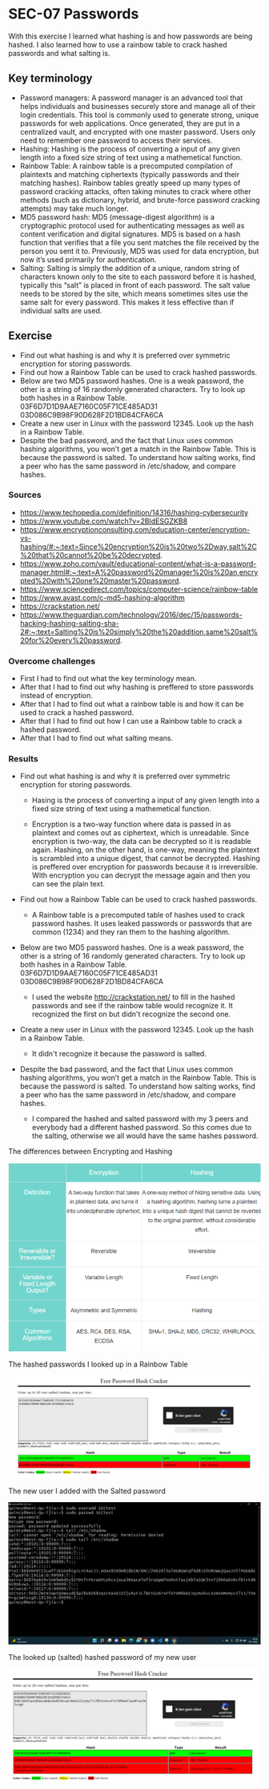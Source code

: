 # SEC-07 Passwords
With this exercise I learned what hashing is and how passwords are being hashed. I also learned how to use a rainbow table to crack hashed passwords and what salting is.

## Key terminology
- Password managers: A password manager is an advanced tool that helps individuals and businesses securely store and manage all of their login credentials. This tool is commonly used to generate strong, unique passwords for web applications. Once generated, they are put in a centralized vault, and encrypted with one master password. Users only need to remember one password to access their services. 
- Hashing: Hashing is the process of converting a input of any given length into a fixed size string of text using a mathemetical function. 
- Rainbow Table: A rainbow table is a precomputed compilation of plaintexts and matching ciphertexts (typically passwords and their matching hashes). Rainbow tables greatly speed up many types of password cracking attacks, often taking minutes to crack where other methods (such as dictionary, hybrid, and brute-force password cracking attempts) may take much longer.
- MD5 password hash: MD5 (message-digest algorithm) is a cryptographic protocol used for authenticating messages as well as content verification and digital signatures. MD5 is based on a hash function that verifies that a file you sent matches the file received by the person you sent it to. Previously, MD5 was used for data encryption, but now it’s used primarily for authentication. 
- Salting: Salting is simply the addition of a unique, random string of characters known only to the site to each password before it is hashed, typically this “salt” is placed in front of each password.
The salt value needs to be stored by the site, which means sometimes sites use the same salt for every password. This makes it less effective than if individual salts are used. 
 
## Exercise
- Find out what hashing is and why it is preferred over symmetric encryption for storing passwords.
- Find out how a Rainbow Table can be used to crack hashed passwords.
- Below are two MD5 password hashes. One is a weak password, the other is a string of 16 randomly generated characters. Try to look up both hashes in a Rainbow Table.
03F6D7D1D9AAE7160C05F71CE485AD31
03D086C9B98F90D628F2D1BD84CFA6CA
- Create a new user in Linux with the password 12345. Look up the hash in a Rainbow Table.
- Despite the bad password, and the fact that Linux uses common hashing algorithms, you won’t get a match in the Rainbow Table. This is because the password is salted. To understand how salting works, find a peer who has the same password in /etc/shadow, and compare hashes.

### Sources
- https://www.techopedia.com/definition/14316/hashing-cybersecurity
- https://www.youtube.com/watch?v=2BldESGZKB8 
- https://www.encryptionconsulting.com/education-center/encryption-vs-hashing/#:~:text=Since%20encryption%20is%20two%2Dway,salt%2C%20that%20cannot%20be%20decrypted. 
- https://www.zoho.com/vault/educational-content/what-is-a-password-manager.html#:~:text=A%20password%20manager%20is%20an,encrypted%20with%20one%20master%20password.
- https://www.sciencedirect.com/topics/computer-science/rainbow-table
- https://www.avast.com/c-md5-hashing-algorithm 
- https://crackstation.net/ 
- https://www.theguardian.com/technology/2016/dec/15/passwords-hacking-hashing-salting-sha-2#:~:text=Salting%20is%20simply%20the%20addition,same%20salt%20for%20every%20password. 

### Overcome challenges
- First I had to find out what the key terminology mean.
- After that I had to find out why hashing is preffered to store passwords instead of encryption.
- After that I had to find out what a rainbow table is and how it can be used to crack a hashed password.
- After that I had to find out how I can use a Rainbow table to crack a hashed password.
- After that I had to find out what salting means.


### Results
- Find out what hashing is and why it is preferred over symmetric encryption for storing passwords.

    - Hasing is the process of converting a input of any given length into a fixed size string of text using a mathemetical function. 

    - Encryption is a two-way function where data is passed in as plaintext and comes out as ciphertext, which is unreadable. Since encryption is two-way, the data can be decrypted so it is readable again. Hashing, on the other hand, is one-way, meaning the plaintext is scrambled into a unique digest, that cannot be decrypted. Hashing is preffered over encryption for passwords because it is irreversible. With encryption you can decrypt the message again and then you can see the plain text. 

 - Find out how a Rainbow Table can be used to crack hashed passwords.

    - A Rainbow table is a precomputed table of hashes used to crack password hashes. It uses leaked passwords or passwords that are common (1234) and they ran them to the hashing algorithm. 

- Below are two MD5 password hashes. One is a weak password, the other is a string of 16 randomly generated characters. Try to look up both hashes in a Rainbow Table.
03F6D7D1D9AAE7160C05F71CE485AD31
03D086C9B98F90D628F2D1BD84CFA6CA

    - I used the website http://crackstation.net/ to fill in the hashed passwords and see if the rainbow table would recognize it. It recognized the first on but didn't recognize the second one. 

 - Create a new user in Linux with the password 12345. Look up the hash in a Rainbow Table.

    - It didn't recognize it because the password is salted.

- Despite the bad password, and the fact that Linux uses common hashing algorithms, you won’t get a match in the Rainbow Table. This is because the password is salted. To understand how salting works, find a peer who has the same password in /etc/shadow, and compare hashes.

    - I compared the hashed and salted password with my 3 peers and everybody had a different hashed password. So this comes due to the salting, otherwise we all would have the same hashes password. 

The differences between Encrypting and Hashing

![SEC-07](../00_includes/SEC07-1.png)

The hashed passwords I looked up in a Rainbow Table

![SEC-07](../00_includes/SEC07-2.png)

The new user I added with the Salted password

![SEC-07](../00_includes/SEC07-3.png)

The looked up (salted) hashed password of my new user 

![SEC-07](../00_includes/SEC07-4.png)